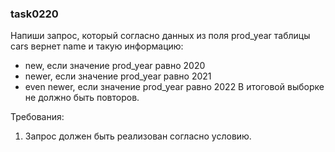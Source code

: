 
### task0220

Напиши запрос, который согласно данных из поля prod_year таблицы cars вернет name и такую информацию:
- new, если значение prod_year равно 2020
- newer, если значение prod_year равно 2021
- even newer, если значение prod_year равно 2022
В итоговой выборке не должно быть повторов.


Требования:
1.	Запрос должен быть реализован согласно условию.



